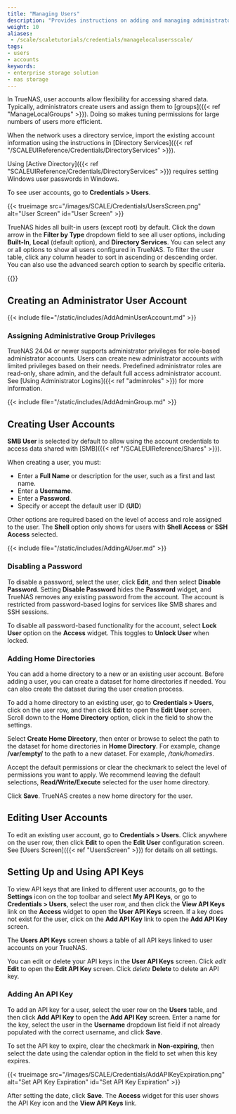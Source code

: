 ```yaml
---
title: "Managing Users"
description: "Provides instructions on adding and managing administrator and user accounts."
weight: 10
aliases:
 - /scale/scaletutorials/credentials/managelocalusersscale/
tags:
- users
- accounts
keywords:
- enterprise storage solution
- nas storage
---
```


In TrueNAS, user accounts allow flexibility for accessing shared data.
Typically, administrators create users and assign them to [groups]({{< ref "ManageLocalGroups" >}}).
Doing so makes tuning permissions for large numbers of users more efficient.

When the network uses a directory service, import the existing account information using the instructions in [Directory Services]({{< ref "/SCALEUIReference/Credentials/DirectoryServices" >}}).

Using [Active Directory]({{< ref "SCALEUIReference/Credentials/DirectoryServices" >}}) requires setting Windows user passwords in Windows.

To see user accounts, go to **Credentials > Users**.

{{< trueimage src="/images/SCALE/Credentials/UsersScreen.png" alt="User Screen" id="User Screen" >}}

TrueNAS hides all built-in users (except root) by default.
Click the down arrow in the **Filter by Type** dropdown field to see all user options, including **Built-In**, **Local** (default option), and **Directory Services**.
You can select any or all options to show all users configured in TrueNAS.
To filter the user table, click any column header to sort in ascending or descending order.
You can also use the advanced search option to search by specific criteria.

{{<include file="/static/includes/addcolumnorganizer.md">}}

## Creating an Administrator User Account

{{< include file="/static/includes/AddAdminUserAccount.md" >}}

### Assigning Administrative Group Privileges

TrueNAS 24.04 or newer supports administrator privileges for role-based administrator accounts.
Users can create new administrator accounts with limited privileges based on their needs.
Predefined administrator roles are read-only, share admin, and the default full access administrator account.
See [Using Administrator Logins]({{< ref "adminroles" >}}) for more information.

{{< include file="/static/includes/AddAdminGroup.md" >}}

## Creating User Accounts

**SMB User** is selected by default to allow using the account credentials to access data shared with [SMB]({{< ref "/SCALEUIReference/Shares" >}}).

When creating a user, you must:

* Enter a **Full Name** or description for the user, such as a first and last name.
* Enter a **Username**.
* Enter a **Password**.
* Specify or accept the default user ID (**UID**)

Other options are required based on the level of access and role assigned to the user.
The **Shell** option only shows for users with **Shell Access** or **SSH Access** selected.

{{< include file="/static/includes/AddingAUser.md" >}}

### Disabling a Password

To disable a password, select the user, click **Edit**, and then select **Disable Password**.
Setting **Disable Password** hides the **Password** widget, and TrueNAS removes any existing password from the account.
The account is restricted from password-based logins for services like SMB shares and SSH sessions.

To disable all password-based functionality for the account, select **Lock User** option on the **Access** widget.
This toggles to **Unlock User** when locked.

### Adding Home Directories

You can add a home directory to a new or an existing user account.
Before adding a user, you can create a dataset for home directories if needed.
You can also create the dataset during the user creation process.

To add a home directory to an existing user, go to **Credentials > Users**, click on the user row, and then click **Edit** to open the **Edit User** screen.
Scroll down to the **Home Directory** option, click in the field to show the settings.

Select **Create Home Directory**, then enter or browse to select the path to the dataset for home directories in **Home Directory**. For example, change **/var/empty/** to the path to a new dataset. For example, */tank/homedirs*.

Accept the default permissions or clear the checkmark to select the level of permissions you want to apply.
We recommend leaving the default selections, **Read/Write/Execute** selected for the user home directory.

Click **Save**. TrueNAS creates a new home directory for the user.

## Editing User Accounts

To edit an existing user account, go to **Credentials > Users**.
Click anywhere on the user row, then click **Edit** to open the **Edit User** configuration screen.
See [Users Screen]({{< ref "UsersScreen" >}}) for details on all settings.

## Setting Up and Using API Keys

To view API keys that are linked to different user accounts, go to the **Settings** icon on the top toolbar and select **My API Keys**, or go to **Credentials > Users**, select the user row, and then click the **View API Keys** link on the **Access** widget to open the **User API Keys** screen.
If a key does not exist for the user, click on the **Add API Key** link to open the **Add API Key** screen.

The **Users API Keys** screen shows a table of all API keys linked to user accounts on your TrueNAS.

You can edit or delete your API keys in the **User API Keys** screen.
Click <i class="material-icons" aria-hidden="true" title="Edit">edit</i> **Edit** to open the **Edit API Key** screen.
Click <i class="material-icons" aria-hidden="true" title="Delete">delete</i> **Delete** to delete an API key.

### Adding An API Key

To add an API key for a user, select the user row on the **Users** table, and then click **Add API Key** to open the **Add API Key** screen.
Enter a name for the key, select the user in the **Username** dropdown list field if not already populated with the correct username, and click **Save**.

To set the API key to expire, clear the checkmark in **Non-expiring**, then select the date using the calendar option in the field to set when this key expires.

{{< trueimage src="/images/SCALE/Credentials/AddAPIKeyExpiration.png" alt="Set API Key Expiration" id="Set API Key Expiration" >}}

After setting the date, click **Save**. The **Access** widget for this user shows the API Key icon and the **View API Keys** link.
